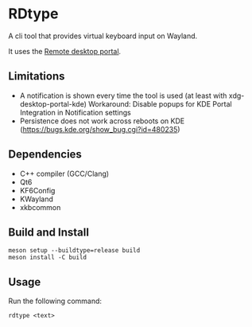 # RDtype

A cli tool that provides virtual keyboard input on Wayland.

It uses the [Remote desktop portal](https://flatpak.github.io/xdg-desktop-portal/docs/doc-org.freedesktop.impl.portal.RemoteDesktop.html).

## Limitations

- A notification is shown every time the tool is used (at least with xdg-desktop-portal-kde)
  Workaround: Disable popups for KDE Portal Integration in Notification settings
- Persistence does not work across reboots on KDE (https://bugs.kde.org/show_bug.cgi?id=480235)

## Dependencies

- C++ compiler (GCC/Clang)
- Qt6
- KF6Config
- KWayland
- xkbcommon

## Build and Install

```
meson setup --buildtype=release build
meson install -C build
```

## Usage

Run the following command:

```
rdtype <text>
```
